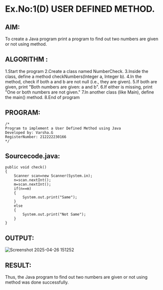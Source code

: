 # Ex.No:1(D) USER DEFINED METHOD.

## AIM:
To create a Java program print a program to find out two numbers are given or not using method.

## ALGORITHM :
1.Start the program
2.Create a class named NumberCheck.
3.Inside the class, define a method checkNumbers(Integer a, Integer b).
4.In the method, check if both a and b are not null (i.e., they are given).
5.If both are given, print "Both numbers are given: a and b".
6.If either is missing, print "One or both numbers are not given."
7.In another class (like Main), define the main() method.
8.End of program

## PROGRAM:
 ```
/*
Program to implement a User Defined Method using Java
Developed by: Varsha.G
RegisterNumber: 212222230166
*/
```

## Sourcecode.java:
```
public void check()
{
    Scanner scan=new Scanner(System.in);
    n=scan.nextInt();
    m=scan.nextInt();
    if(n==m)
    {
        System.out.print("Same");
    }
    else
    {
        System.out.print("Not Same");
    }
}
```

## OUTPUT:

![Screenshot 2025-04-26 151252](https://github.com/user-attachments/assets/0e8d9946-95f5-41f1-a979-9f677a121e10)



## RESULT:
Thus, the Java program to find out two numbers are given or not using method was done successfully.
